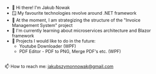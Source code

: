 
- 👋 Hi there! I'm Jakub Nowak
- 🪟 My favourite technologies revolve around .NET framework
- 🔭 At the moment, I am strategizing the structure of the "Invoice Management System" project
- 🌱 I'm currently learning about microservices architecture and Blazor framework
- 💬 Projects I would like to do in the future:
    - Youtube Downloader (WPF)
    - PDF Editor - PDF to PNG, Merge PDF's etc. (WPF)
<br>
  📫 How to reach me: <a href="mailto:jakubszymonnowak@gmail.com">jakubszymonnowak@gmail.com</a>
<!--
**JakubNovvak/JakubNovvak** is a ✨ _special_ ✨ repository because its `README.md` (this file) appears on your GitHub profile.

Here are some ideas to get you started:


- 🔭 I’m currently working on ...
- 🌱 I’m currently learning ...
- 👯 I’m looking to collaborate on ...
- 🤔 I’m looking for help with ...
- 💬 Ask me about ...
- 📫 How to reach me: ...
- 😄 Pronouns: ...
- ⚡ Fun fact: ...
-->

